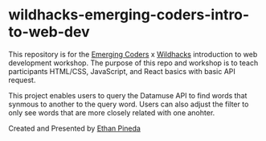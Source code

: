 # wildhacks-emerging-coders-intro-to-web-dev

This repository is for the [Emerging Coders](https://www.instagram.com/nu.emergingcoders/) x [Wildhacks](https://www.wildhacks.net/) introduction to web development workshop. The purpose of this repo and workshop is to teach participants HTML/CSS, JavaScript, and React basics with basic API request. 

This project enables users to query the Datamuse API to find words that synmous to another to the query word. Users can also adjust the filter to only see words that are more closely related with one anohter. 

Created and Presented by [Ethan Pineda](https://www.linkedin.com/in/ethanpineda/)